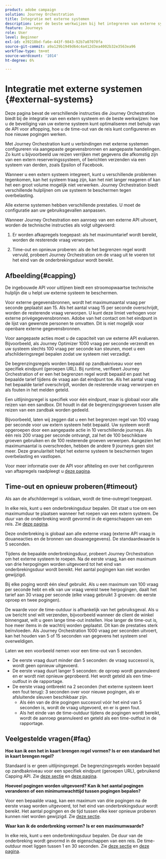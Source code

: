 ```yaml
---
product: adobe campaign
solution: Journey Orchestration
title: Integratie met externe systemen
description: Leer de beste werkwijzen bij het integreren van externe systemen
feature: Journeys
role: User
level: Beginner
exl-id: e39218bd-fa6e-443f-9843-92b7a07070fa
source-git-commit: a9a129b1949d64c4a412d3ea4002b32e3563ea96
workflow-type: tm+mt
source-wordcount: '1014'
ht-degree: 6%

---
```


# Integratie met externe systemen {#external-systems}

Deze pagina bevat de verschillende instructies die Journey Orchestration biedt bij de integratie van een extern systeem en de beste werkwijzen: hoe u de beveiliging van uw externe systeem kunt optimaliseren met behulp van de API voor aftopping, hoe u de time-out van de reis kunt configureren en hoe nieuwe pogingen werken.

Met Journey Orchestration kunt u verbindingen met externe systemen configureren via aangepaste gegevensbronnen en aangepaste handelingen. Zo kunt u bijvoorbeeld uw reizen verrijken met gegevens die afkomstig zijn van een extern reserveringssysteem, of berichten verzenden via een systeem van derden, zoals Epsilon of Facebook.

Wanneer u een extern systeem integreert, kunt u verschillende problemen tegenkomen, kan het systeem traag zijn, kan het niet langer reageren of kan het een groot volume mogelijk niet verwerken. Journey Orchestration biedt verschillende hulplijnen om uw systeem te beschermen tegen overbelasting.

Alle externe systemen hebben verschillende prestaties. U moet de configuratie aan uw gebruiksgevallen aanpassen.

Wanneer Journey Orchestration een aanroep van een externe API uitvoert, worden de technische instructies als volgt uitgevoerd:

1. Er worden afkapregels toegepast: als het maximumtarief wordt bereikt, worden de resterende vraag verworpen.

2. Time-out en opnieuw proberen: als de het begrenzen regel wordt vervuld, probeert Journey Orchestration om de vraag uit te voeren tot het eind van de onderbrekingsduur wordt bereikt.

## Afbeelding{#capping}

De ingebouwde API voor uitlijnen biedt een stroomopwaartse technische hulplijn die u helpt uw externe systeem te beschermen.

Voor externe gegevensbronnen, wordt het maximumaantal vraag per seconde geplaatst aan 15. Als het aantal vraag 15 per seconde overschrijdt, worden de resterende vraag verworpen. U kunt deze limiet verhogen voor externe privégegevensbronnen. Adobe van het contact om het eindpunt in de lijst van gewenste personen te omvatten. Dit is niet mogelijk voor openbare externe gegevensbronnen.

Voor aangepaste acties moet u de capaciteit van uw externe API evalueren. Bijvoorbeeld, als Journey Optimizer 1000 vraag per seconde verzendt en uw systeem slechts 100 vraag per seconde kan steunen, moet u een afschilderingsregel bepalen zodat uw systeem niet verzadigt.

De begrenzingsregels worden bepaald op zandbakniveau voor een specifiek eindpunt (geroepen URL). Bij runtime, verifieert Journey Orchestration of er een het begrenzen regel wordt bepaald en past het bepaalde tarief tijdens de vraag aan dat eindpunt toe. Als het aantal vraag het bepaalde tarief overschrijdt, worden de resterende vraag verworpen en als fouten in het melden geteld.

Een uitlijningsregel is specifiek voor één eindpunt, maar is globaal voor alle reizen van een sandbox. Dit houdt in dat de begrenzingsgroeven tussen alle reizen van een zandbak worden gedeeld.

Bijvoorbeeld, laten wij zeggen dat u een het begrenzen regel van 100 vraag per seconde voor uw extern systeem hebt bepaald. Uw systeem wordt opgeroepen door een aangepaste actie in 10 verschillende journeys. Als één reis 200 vraag per seconde ontvangt, zal het de 100 beschikbare groeven gebruiken en de 100 resterende groeven verwerpen. Aangezien het maximumaantal is overschreden, hebben de andere 9 journeys geen slot meer. Deze granulariteit helpt het externe systeem te beschermen tegen overbelasting en vastlopen.

Voor meer informatie over de API voor aftiteling en over het configureren van aftapregels raadpleegt u [deze pagina](../api/capping.md).

## Time-out en opnieuw proberen{#timeout}

Als aan de afschilderregel is voldaan, wordt de time-outregel toegepast.

In elke reis, kunt u een onderbrekingsduur bepalen. Dit staat u toe om een maximumduur te plaatsen wanneer het roepen van een extern systeem. De duur van de onderbreking wordt gevormd in de eigenschappen van een reis. Zie [deze pagina](../building-journeys/changing-properties.md#timeout_and_error).

Deze onderbreking is globaal aan alle externe vraag (externe API vraag in douaneacties en de bronnen van douanegegevens). De standaardwaarde is 5 seconden.

Tijdens de bepaalde onderbrekingsduur, probeert Journey Orchestration om het externe systeem te roepen. Na de eerste vraag, kan een maximum van drie herpogingen worden uitgevoerd tot het eind van onderbrekingsduur wordt bereikt. Het aantal pogingen kan niet worden gewijzigd.

Bij elke poging wordt één sleuf gebruikt. Als u een maximum van 100 vraag per seconde hebt en elk van uw vraag vereist twee herpogingen, daalt het tarief aan 30 vraag per seconde (elke vraag gebruikt 3 groeven: de eerste oproep en twee pogingen).

De waarde voor de time-outduur is afhankelijk van het gebruiksgeval. Als u uw bericht snel wilt verzenden, bijvoorbeeld wanneer de client de winkel binnengaat, wilt u geen lange time-out instellen. Hoe langer de time-out is, hoe meer items in de wachtrij worden geplaatst. Dit kan de prestaties sterk beïnvloeden. Als Journey Orchestration 1000 vraag per seconden uitvoert, kan het houden van 5 of 15 seconden van gegevens het systeem snel overweldigen.

Laten we een voorbeeld nemen voor een time-out van 5 seconden.

* De eerste vraag duurt minder dan 5 seconden: de vraag succesvol is, wordt geen opnieuw uitgevoerd.
* De eerste vraag duurt langer 5 seconden: de oproep wordt geannuleerd en er wordt niet opnieuw geprobeerd. Het wordt geteld als een time-outfout in de rapportage.
* De eerste vraag ontbreekt na 2 seconden (het externe systeem keert een fout terug): 3 seconden over voor nieuwe pogingen, als er afsluitende sleuven beschikbaar zijn.
   * Als één van de drie pogingen succesvol vóór het eind van 5 seconden is, wordt de vraag uitgevoerd, en er is geen fout.
   * Als het einde van de time-outduur tijdens de pogingen wordt bereikt, wordt de aanroep geannuleerd en geteld als een time-outfout in de rapportage.

## Veelgestelde vragen{#faq}

**Hoe kan ik een het in kaart brengen regel vormen? Is er een standaard het in kaart brengen regel?**

Standaard is er geen uitlijningsregel. De begrenzingsregels worden bepaald op zandbakniveau voor een specifiek eindpunt (geroepen URL), gebruikend Capping API. Zie [deze sectie](../about/external-systems.md#capping) en [deze pagina](../api/capping.md).

**Hoeveel pogingen worden uitgevoerd? Kan ik het aantal pogingen veranderen of een minimumwachttijd tussen pogingen bepalen?**

Voor een bepaalde vraag, kan een maximum van drie pogingen na de eerste vraag worden uitgevoerd, tot het eind van onderbrekingsduur wordt bereikt. Het aantal pogingen en de tijd tussen elke keer opnieuw proberen kunnen niet worden gewijzigd. Zie [deze sectie](../about/external-systems.md#timeout).

**Waar kan ik de onderbreking vormen? Is er een maximumwaarde?**

In elke reis, kunt u een onderbrekingsduur bepalen. De duur van de onderbreking wordt gevormd in de eigenschappen van een reis. De time-outduur moet liggen tussen 1 en 30 seconden. Zie [deze sectie](../about/external-systems.md#timeout) en [deze pagina](../building-journeys/changing-properties.md#timeout_and_error).
